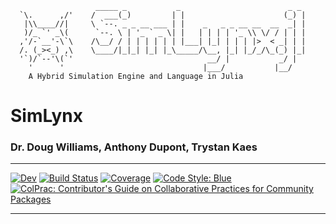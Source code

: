 ```
                   _____ _           _                        _ _
  `\.      ,/'    /  ___(_)         | |                      (_) |
   |\\____//|     \ `--. _ _ __ ___ | |    _   _ _ __ __  __  _| |
   )/_ `' _\(      `--. \ | '_ ` _ \| |   | | | | '_ \\ \/ / | | |
  ,'/-`__'-\`\    /\__/ / | | | | | | |___| |_| | | | |>  < _| | |
  /. (_><_) ,\    \____/|_|_| |_| |_\_____/\__, |_| |_/_/\_(_) |_|
  '`)/`--'\(`'                              __/ |           _/ |
    '      '                               |___/           |__/
    A Hybrid Simulation Engine and Language in Julia
```

# SimLynx
### Dr. Doug Williams, Anthony Dupont, Trystan Kaes

---

<!-- [![Stable](https://img.shields.io/badge/docs-stable-blue.svg)](https://LynxUCD.github.io/SimLynx.jl/stable) -->
[![Dev](https://img.shields.io/badge/docs-dev-blue.svg)](https://LynxUCD.github.io/SimLynx.jl/dev)
[![Build Status](https://travis-ci.com/LynxUCD/SimLynx.jl.svg?branch=master)](https://travis-ci.com/LynxUCD/SimLynx.jl)
[![Coverage](https://codecov.io/gh/LynxUCD/SimLynx.jl/branch/master/graph/badge.svg)](https://codecov.io/gh/LynxUCD/SimLynx.jl)
[![Code Style: Blue](https://img.shields.io/badge/code%20style-blue-4495d1.svg)](https://github.com/invenia/BlueStyle)
[![ColPrac: Contributor's Guide on Collaborative Practices for Community Packages](https://img.shields.io/badge/ColPrac-Contributor's%20Guide-blueviolet)](https://github.com/SciML/ColPrac)

---
